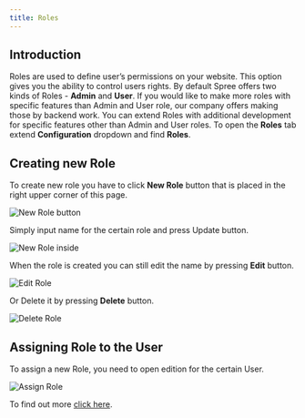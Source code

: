 ```yaml
---
title: Roles
---
```


## Introduction

Roles are used to define user’s permissions on your website. This option gives you the ability to control users rights. By default Spree offers two kinds of Roles - **Admin** and **User**. If you would like to make more roles with specific features than Admin and User role, our company offers making those by backend work.
You can extend Roles with additional development for specific features other than Admin and User roles. To open the **Roles** tab extend **Configuration** dropdown and find **Roles**.

## Creating new Role

To create new role you have to click **New Role** button that is placed in the right upper corner of this page.

![New Role button](../../../images/user/config/new_role_button.jpg)

Simply input name for the certain role and press Update button.

![New Role inside](../../../images/user/config/new_role_inside.jpg)

When the role is created you can still edit the name by pressing **Edit** button.

![Edit Role](../../../images/user/config/edit_role_icon.jpg)

Or Delete it by pressing **Delete** button.

![Delete Role](../../../images/user/config/delete_role_icon.jpg)

## Assigning Role to the User

To assign a new Role, you need to open edition for the certain User.

![Assign Role](../../../images/user/config/assign_role.jpg)

To find out more [click here](/user/users/editing_users.html).
